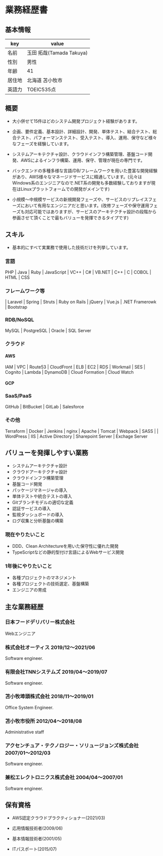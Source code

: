 # 業務経歴書

## 基本情報

|key|value|
|----|----|
|名前|玉田 拓哉(Tamada Takuya)|
|性別|男性|
|年齢|41|
|居住地|北海道 苫小牧市|
|英語力|TOEIC535点|

## 概要

- 大小併せて15件ほどのシステム開発プロジェクト経験があります。

- 企画、要件定義、基本設計、詳細設計、開発、単体テスト、結合テスト、総合テスト、パフォーマンステスト、受入テスト、導入、運用、保守など様々なフェーズを経験しています。

- システムアーキテクチャ設計、クラウドインフラ構築管理、基盤コード開発、AWSによるインフラ構築、運用、保守、管理が現在の専門です。

- バックエンドの多種多様な言語/DB/フレームワークを用いた豊富な開発経験があり、AWS様々なマネージドサービスに精通しています。(元々はWindows系のエンジニアなので.NET系の開発も多数経験しておりますが現在はLinuxプラットフォームでの開発がメインです)

- 小規模〜中規模サービスの新規開発フェーズや、サービスのリプレイスフェーズにおいて有用なエンジニアだと思います。(改修フェーズや保守運用フェーズも対応可能ではありますが、サービスのアーキテクチャ設計の段階から参画させて頂くことで最もバリューを発揮できるタイプです)

## スキル

- 基本的にすべて実業務で使用した技術だけを列挙しています。

### 言語

PHP | Java | Ruby | JavaScript | VC++ | C# | VB.NET | C++ | C | COBOL | HTML | CSS

### フレームワーク等

| Laravel | Spring | Struts | Ruby on Rails | jQuery | Vue.js | .NET Framerowk | Bootstrap

### RDB/NoSQL

MySQL | PostgreSQL | Oracle | SQL Server

### クラウド

#### AWS

IAM | VPC | Route53 | CloudFront | ELB | EC2 | RDS | Workmail | SES | Cognito | Lambda | DynamoDB | Cloud Formation | Cloud Watch

#### GCP

### SaaS/PaaS

GitHub | BitBucket | GitLab | Salesforce

### その他

Terraform | Docker | Jenkins | nginx | Apache | Tomcat | Webpack | SASS | | WordPress | IIS | Active Directory | Sharepoint Server | Exchage Server

## バリューを発揮しやすい業務

- システムアーキテクチャ設計
- クラウドアーキテクチャ設計
- クラウドインフラ構築管理
- 基盤コード開発
- パッケージマネージャの導入
- 単体テストや統合テストの導入
- Gitブランチモデルの適切な定義
- 認証サービスの導入
- 監視ダッシュボードの導入
- ログ収集と分析基盤の構築

### 現在やりたいこと
- DDD、Clean Architectureを用いた保守性に優れた開発
- TypeScriptなどの静的型付け言語によるWebサービス開発

### 1年後にやりたいこと
- 各種プロジェクトのマネジメント
- 各種プロジェクトの技術選定、基盤構築
- エンジニアの育成

## 主な業務経歴

### 日本フードデリバリー株式会社
Webエンジニア

### 株式会社オーティス 2019/12〜2021/06
Software engineer.

### 有限会社TNNシステムズ 2019/04〜2019/07
Software engineer.

### 苫小牧埠頭株式会社 2018/11〜2019/01
Office System Engineer.

### 苫小牧市役所 2012/04〜2018/08
Administrative staff

### アクセンチュア・テクノロジー・ソリュージョンズ株式会社 2007/01〜2012/03
Software engineer.

### 兼松エレクトロニクス株式会社 2004/04〜2007/01
Software engineer.

## 保有資格
- AWS認定クラウドプラクティショナー(2021/03)

- 応用情報技術者(2009/06)

- 基本情報技術者(2001/05)

- ITパスポート(2015/07)
